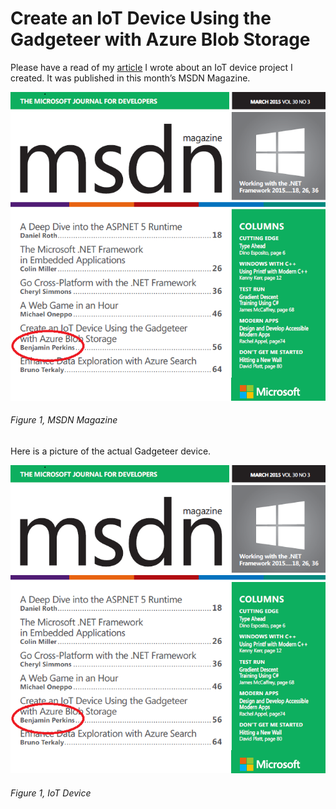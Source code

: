 # Create an IoT Device Using the Gadgeteer with Azure Blob Storage

Please have a read of my [article][LINK1] I wrote about an IoT device project I created.  It was published in this month’s MSDN Magazine.

![MSDN Magazine][FIGURE1]
###### Figure 1, MSDN Magazine

Here is a picture of the actual Gadgeteer device.

![IoT Device][FIGURE1]
###### Figure 1, IoT Device

[FIGURE1]: ../images/2015/msdn-0498.png "Figure 1, MSDN Magazine"
[FIGURE2]: ../images/2015/msdn-0499.png "Figure 2, IoT Device"

[LINK1]: https://msdn.microsoft.com/en-us/magazine/dn913186.aspx
